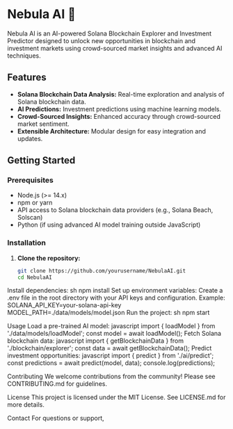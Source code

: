 # Nebula AI 🌌

Nebula AI is an AI-powered Solana Blockchain Explorer and Investment Predictor designed to unlock new opportunities in blockchain and investment markets using crowd-sourced market insights and advanced AI techniques.

## Features

- **Solana Blockchain Data Analysis:** Real-time exploration and analysis of Solana blockchain data.
- **AI Predictions:** Investment predictions using machine learning models.
- **Crowd-Sourced Insights:** Enhanced accuracy through crowd-sourced market sentiment.
- **Extensible Architecture:** Modular design for easy integration and updates.

## Getting Started

### Prerequisites

- Node.js (>= 14.x)
- npm or yarn
- API access to Solana blockchain data providers (e.g., Solana Beach, Solscan)
- Python (if using advanced AI model training outside JavaScript)

### Installation

1. **Clone the repository:**
   ```sh
   git clone https://github.com/yourusername/NebulaAI.git
   cd NebulaAI

Install dependencies:
sh
npm install
Set up environment variables:
Create a .env file in the root directory with your API keys and configuration. Example:
SOLANA_API_KEY=your-solana-api-key
MODEL_PATH=./data/models/model.json
Run the project:
sh
npm start

Usage
Load a pre-trained AI model:
javascript
import { loadModel } from './data/models/loadModel';
const model = await loadModel();
Fetch Solana blockchain data:
javascript
import { getBlockchainData } from './blockchain/explorer';
const data = await getBlockchainData();
Predict investment opportunities:
javascript
import { predict } from './ai/predict';
const predictions = await predict(model, data);
console.log(predictions);

Contributing
We welcome contributions from the community! Please see CONTRIBUTING.md for guidelines.

License
This project is licensed under the MIT License. See LICENSE.md for more details.

Contact
For questions or support,
